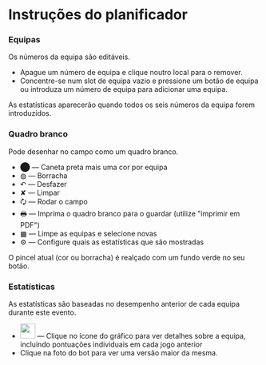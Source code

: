 Instruções do planificador
========================

 ### Equipas

 Os números da equipa são editáveis.

 - Apague um número de equipa e clique noutro local para o remover.
 - Concentre-se num slot de equipa vazio e pressione um botão de equipa ou introduza um número de equipa para adicionar uma equipa.

As estatísticas aparecerão quando todos os seis números da equipa forem introduzidos.

 ### Quadro branco

 Pode desenhar no campo como um quadro branco.

 - ⬤ — Caneta preta mais uma cor por equipa
 - ◍ — Borracha
 - ↶ — Desfazer
 - ✘ — Limpar
 - 🗘 — Rodar o campo
 - 🖶 — Imprima o quadro branco para o guardar (utilize "imprimir em PDF")
 - ▦ — Limpe as equipas e selecione novas
 - ⚙ — Configure quais as estatísticas que são mostradas

O pincel atual (cor ou borracha) é realçado com um fundo verde no seu botão.

### Estatísticas

As estatísticas são baseadas no desempenho anterior de cada equipa durante este evento.

 - <img src=/graph.svg width=30> — Clique no ícone do gráfico para ver detalhes sobre a equipa, incluindo pontuações individuais em cada jogo anterior
 - Clique na foto do bot para ver uma versão maior da mesma.
